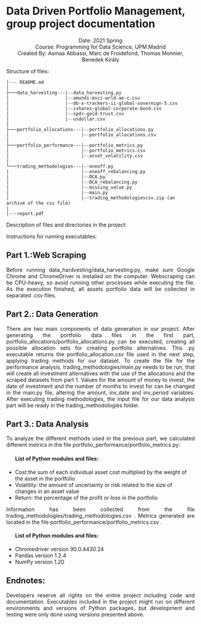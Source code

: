 # Data Driven Portfolio Management, group project documentation

<div align="center"> Date: 2021 Spring </div>
<div align="center"> Course: Programming for Data Science, UPM Madrid </div>
<div align="center"> Created By: Asmaa Abbassi, Marc de Froidefond, Thomas Monnier, Benedek Király </div>

Structure of files:

	|--- README.md 
	|
	├───data_harvesting---|--data_harvesting.py
	|                     |--amundi-msci-wrld-ae-c.csv
	|                     |--db-x-trackers-ii-global-sovereign-5.csv
	|                     |--ishares-global-corporate-bond.csv
	|                     |--spdr-gold-trust.csv
	|                     |--usdollar.csv
	|
	├───portfolio_allocations---|--portfolio_allocations.py
	|                           |--portfolio_allocations.csv
	|
	├───portfolio_performance---|--portfolio_metrics.py
	|                           |--portfolio_metrics.csv
	|                           |--asset_volatility.csv
	|
	└───trading_methodologies---|--oneoff.py
	|                           |--oneoff_rebalancing.py
	|                           |--DCA.py
	|                           |--DCA_rebalancing.py
	|                           |--missing_value.py
	|                           |--main.py
	|                           |--trading_methodologiescsv.zip (an archive of the csv file)
	|
	|---report.pdf


Description of files and directories in the project:

Instructions for running executables:

## Part 1.:Web Scraping
	
<div align="justify"> Before running data_hardvesting/data_harvesting.py, make sure Google Chrome and ChromeDriver is installed on the computer. Webscraping can be CPU-heavy, so avoid running other processes while executing the file. As the execution finished, all assets portfolio data will be collected in separated .csv files. </div>
	
## Part 2.: Data Generation
	
<div align="justify"> There are two main components of data generation in our project. After generating the portfolio data files in the first part, portfolio_allocations/portfolio_allocations.py can be executed, creating all possible allocation sets for creating portfolio alternatives. This .py executable returns the portfolio_allocation.csv file used in the next step, applying trading methods for our dataset. To create the file for the performance analysis, trading_methodologies/main.py needs to be run, that will create all investment alternatives with the use of the allocations and the scraped datasets from part 1. Values for the amount of money to invest, the date of investment and the number of months to invest for can be changed in the main.py file, altering the amount, inv_date and inv_period variables.  After executing trading methodologies, the input file for our data analysis part will be ready in the trading_methodologies folder. </div>
  
## Part 3.: Data Analysis

<div align="justify"> To analyze the different methods used in the previous part, we calculated different metrics in the file portfolio_performance/portfolio_metrics.py: </div>
<div class="resume">
<div class="resume_class">
    <ul>
    <h4>List of Python modules and files:</h4>
	<li>Cost:the sum of each individual asset cost multiplied by the weight of the asset in the portfolio</li>
	<li>Volatility: the amount of uncertainty or risk related to the size of changes in an asset value</li>
	<li>Return: the percentage of the profit or loss in the portfolio</li>
    </ul>
</div>
</div>

<div align="justify"> Information has been collected from the file trading_methodologies/trading_methodologies.csv . Metrics generated are located in the file portfolio_performance/portfolio_metrics.csv . </div>

<div class="resume">
<div class="resume_class">
    <ul>
    <h4>List of Python modules and files:</h4>
	<li>Chromedriver version 90.0.4430.24</li>
	<li>Pandas version 1.2.4</li>
	<li>NumPy version 1.20</li>
    </ul>
</div>
</div>

## Endnotes:
<div align="justify"> Developers reserve all rights on the entire project including code and documentation. Executables included in the project might run on different environments and versions of Python packages, but development and testing were only done using versions presented above. </div>
